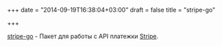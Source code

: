 +++
date = "2014-09-19T16:38:04+03:00"
draft = false
title = "stripe-go"

+++

<p><a href="https://github.com/stripe/stripe-go">stripe-go</a>&nbsp;- Пакет для работы с API платежки <a href="https://stripe.com/">Stripe</a>.</p>

